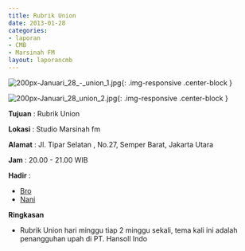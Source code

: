 ```yaml
---
title: Rubrik Union
date: 2013-01-28
categories:
- laporan
- CMB
- Marsinah FM
layout: laporancmb
---
```


![200px-Januari_28_-_union_1.jpg](/uploads/200px-Januari_28_-_union_1.jpg){: .img-responsive .center-block }

![200px-Januari_28_union_2.jpg](/uploads/200px-Januari_28_union_2.jpg){: .img-responsive .center-block }


**Tujuan** : Rubrik Union 

**Lokasi** : Studio Marsinah fm 

**Alamat** : Jl. Tipar Selatan , No.27, Semper Barat, Jakarta Utara 

**Jam** : 20.00 - 21.00 WIB 

**Hadir** :
* [Bro](http://wiki.ciptamedia.org/wiki/Bro)
* [Nani](http://wiki.ciptamedia.org/wiki/Nani)

**Ringkasan**  
* Rubrik Union hari minggu tiap 2 minggu sekali, tema kali ini adalah penangguhan upah di PT. Hansoll Indo
